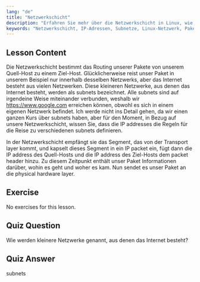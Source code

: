 ```yaml
---
lang: "de"
title: "Netzwerkschicht"
description: "Erfahren Sie mehr über die Netzwerkschicht in Linux, wie IP-Adressen Pakete über Subnetze routen und ihre Rolle bei der Datenübertragung. Beginnen Sie Ihre Reise ins Linux-Netzwerk!"
keywords: "Netzwerkschicht, IP-Adressen, Subnetze, Linux-Netzwerk, Paket-Routing, Anfänger, Tutorial, Leitfaden"
---
```


## Lesson Content

Die Netzwerkschicht bestimmt das Routing unserer Pakete von unserem Quell-Host zu einem Ziel-Host. Glücklicherweise reist unser Paket in unserem Beispiel nur innerhalb desselben Netzwerks, aber das Internet besteht aus vielen Netzwerken. Diese kleineren Netzwerke, aus denen das Internet besteht, werden als subnets bezeichnet. Alle subnets sind auf irgendeine Weise miteinander verbunden, weshalb wir <https://www.google.com> erreichen können, obwohl es sich in einem eigenen Netzwerk befindet. Ich werde nicht ins Detail gehen, da wir einen ganzen Kurs über subnets haben, aber für den Moment, in Bezug auf unsere Netzwerkschicht, wissen Sie, dass die IP addresses die Regeln für die Reise zu verschiedenen subnets definieren.

In der Netzwerkschicht empfängt sie das Segment, das von der Transport layer kommt, und kapselt dieses Segment in ein IP packet ein, fügt dann die IP address des Quell-Hosts und die IP address des Ziel-Hosts dem packet header hinzu. Zu diesem Zeitpunkt enthält unser Paket Informationen darüber, wohin es geht und woher es kam. Nun sendet es unser Paket an die physical hardware layer.

## Exercise

No exercises for this lesson.

## Quiz Question

Wie werden kleinere Netzwerke genannt, aus denen das Internet besteht?

## Quiz Answer

subnets
